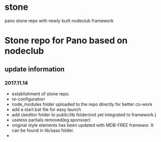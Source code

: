 # stone
pano stone repo with newly built nodeclub framework

# Stone repo for Pano based on nodeclub

## update information
### 2017.11.14
* establishment of stone repo.
* re-configuration
* node_modules folder uploaded to the repo directly for better co-work
* add a start.bat file for easy launch
* add ckeditor folder to public/lib folder(not yet integrated to framework.)
* useless partials removed(eg.sponsoer)
* original style elements has been updated with MDB-FREE framewor. It can be found in lib/sass folder.
* 

